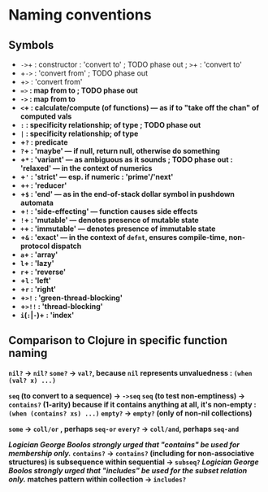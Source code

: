 # Naming conventions

## Symbols

- `->`+         : constructor
                : 'convert to' ; TODO phase out
; `>`+          : 'convert to'
- +`->`         : 'convert from' ; TODO phase out
- +`>`          : 'convert from'
- <A>`=>`<B>    : map from <A> to <B> ; TODO phase out
- <A>`->`<B>    : map from <A> to <B>
- `<`+          : calculate/compute (of functions) — as if to "take off the chan" of computed vals
- <A>`:`<B>     : specificity relationship; <A> of type <B> ; TODO phase out
- <A>`|`<B>     : specificity relationship; <A> of type <B>
- +`?`          : predicate
- `?`+          : 'maybe' — if null, return null, otherwise do something
- +`*`          : 'variant' — as ambiguous as it sounds ; TODO phase out
                : 'relaxed' — in the context of numerics
- +`'`          : 'strict' — esp. if numeric
                : 'prime'/'next'
- +`+`          : 'reducer'
- +`$`          : 'end' — as in the end-of-stack dollar symbol in pushdown automata
- +`!`          : 'side-effecting' — function causes side effects
- `!`+          : 'mutable' — denotes presence of mutable state
- `+`+          : 'immutable' — denotes presence of immutable state
- +`&`          : 'exact' — in the context of `defnt`, ensures compile-time, non-protocol dispatch
- `a`+          : 'array'
- `l`+          : 'lazy'
- `r`+          : 'reverse'
- +`l`          : 'left'
- +`r`          : 'right'
- +`>!`         : 'green-thread-blocking'
- +`>!!`        : 'thread-blocking'
- `i`(`:`|`-`)+ : 'index'

## Comparison to Clojure in specific function naming

`nil?`  -> `nil?`
`some?` -> `val?`, because `nil` represents unvaluedness : `(when (val? x) ...)`

`seq` (to convert to a sequence) -> `->seq`
`seq` (to test non-emptiness)    -> `contains?` (1-arity) because if it contains anything at all, it's non-empty : `(when (contains? xs) ...)`
`empty?`                         -> `empty?` (only of non-nil collections)

`some`   -> `coll/or` , perhaps `seq-or`
`every?` -> `coll/and`, perhaps `seq-and`

*Logician George Boolos strongly urged that "contains" be used for membership only.*
`contains?`                       -> `contains?` (including for non-associative structures)
is subsequence within sequential  -> `subseq?`
*Logician George Boolos strongly urged that "includes" be used for the subset relation only.*
matches pattern within collection -> `includes?`
